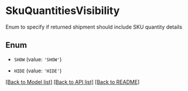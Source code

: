 # SkuQuantitiesVisibility

Enum to specify if returned shipment should include SKU quantity details

## Enum

* `SHOW` (value: `'SHOW'`)

* `HIDE` (value: `'HIDE'`)

[[Back to Model list]](../README.md#documentation-for-models) [[Back to API list]](../README.md#documentation-for-api-endpoints) [[Back to README]](../README.md)


